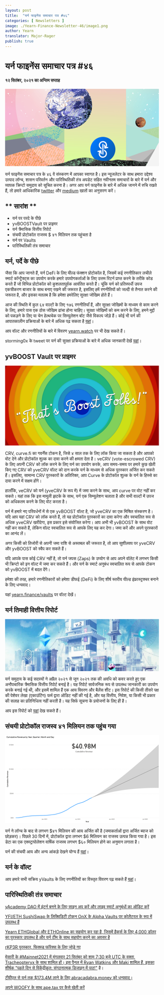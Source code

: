 ```yaml
---
layout: post
title:  "यर्न फाइनेंस समाचार पत्र #४६"
categories: [ Newsletters ]
image: ./Yearn-Finance-Newsletter-46/image1.png
author: Yearn
translator: Major-Rager
publish: true
---
```


# यर्न फाइनेंस समाचार पत्र #४६ 
#### १२  सितंबर, २०२१  का अन्तिम सप्ताह


![](image1.png)

यर्न फाइनेंस समाचार पत्र के ४६ वें संस्करण में आपका स्वागत है। इस न्यूजलेटर के साथ हमारा उद्देश्य उत्पाद लॉन्च, शासन परिवर्तन और पारिस्थितिकी तंत्र अपडेट सहित नवीनतम समाचारों के बारे में यर्न और व्यापक क्रिप्टो समुदाय को सूचित करना है। अगर आप यर्न फाइनेंस के बारे में अधिक जानने में रुचि रखते हैं, तो हमारे आधिकारिक [twitter](https://twitter.com/iearnfinance) और [medium](https://medium.com/iearn) खातों का अनुसरण करें।

## ** सारांश **

- यर्न पर परदे के पीछे  
- yvBOOSTVault पर प्राइमर  
- यर्न त्रैमासिक वित्तीय रिपोर्ट  
- संचयी प्रोटोकॉल राजस्व $ ४१ मिलियन तक पहुंचता है   
- यर्न पर Vaults  
- पारिस्थितिकी तंत्र समाचार
    

## **यर्न, पर्दे के पीछे**

जैसा कि आप जानते हैं, यर्न DeFi के लिए यील्ड फंक्शन प्रोटोकॉल है, जिसमें कई रणनीतिकार लचीले स्मार्ट कॉन्ट्रैक्ट्स का उपयोग करके हमारे उपयोगकर्ताओं के लिए उत्तम रिटर्न प्राप्त करने के तरीके कोड करते हैं जो विभिन्न प्रोटोकॉल को कुशलतापूर्वक आवंतित करते हैं। चूंकि यर्न को प्रतिस्पर्धी उपज एकत्रीकरण बाजार के साथ बनाए रखने की जरूरत है, इसलिए हमें रणनीतियों को जल्दी से तैनात करने की जरूरत है, और इसका मतलब है कि हमेशा हमरेलिए सुरक्षा जोखिम होते हैं।

आज की स्थिति में कुल ६४ वाल्टों के लिए १७६ रणनीतियाँ हैं, और सुरक्षा जोखिमों के माध्यम से काम करने के लिए, हमारे पास एक ठोस जोखिम ढांचा होना चाहिए। सुरक्षा जोखिमों को कम करने के लिए, हमने मुद्दों को पकड़ने के लिए या चेन हेल्थचेक पर सिम्युलेशन बॉट जैसे विकल्प जोड़े हैं। कोई भी यर्न की आपातकालीन प्रक्रियाओं के बारे में अधिक पढ़ सकता है [यहां](https://github.com/yearn/yearn-devdocs/blob/master/docs/developers/v2/EMERGENCY.md)।

आप वॉल्ट और रणनीतियों के बारे में विवरण [yearn.watch](https://yearn.watch/) पर भी देख सकते हैं।

storming0x के tweet पर यर्न की सुरक्षा प्रक्रियाओं के बारे में अधिक जानकारी देखें [यहां](https://twitter.com/storming0x/status/1436851219864059906)।

## **yvBOOST Vault पर प्राइमर**

![](image2.png)

CRV, curve.fi का गवर्नेंस टोकन है, जिसे ४ साल तक के लिए लॉक किया जा सकता है और आपको वोट देने और प्रोटोकॉल शुल्क का दावा करने की क्षमता देता है। veCRV (vote-escrowed CRV) के लिए अपनी CRV को लॉक करने के लिए यर्न का उपयोग करके, आप समय-समय पर हमारे कुछ खेती किए गए CRV को yveCRV वॉल्ट को दान करके यर्न के माध्यम से अधिक पुरस्कार अर्जित कर सकते हैं। इसलिए, सामान्य CRV पुरस्कारों के अतिरिक्त, आप Curve के प्रोटोकॉल शुल्क के यर्न के हिस्से का दावा करने में सक्षम होंगे।

हालाँकि, veCRV को यर्न (yveCRV के रूप में) में जमा करने के साथ, आप curve पर वोट नहीं कर सकते। यहां तक कि इस मामूली झटके के साथ, यर्न एक सिम्युलेशन चलाता है और सभी वाल्टों में उपज को अधिकतम करने के लिए वोट करता है।

यर्न में हमारे नए परिवर्धनों में से एक yvBOOST वॉल्ट है, जो yveCRV का एक मिश्रित संस्करण है। यदि आप यहां CRV को लॉक करते हैं, तो यह प्रोटोकॉल पुरस्कारों का दावा करेगा और स्वचालित रूप से अधिक yveCRV खरीदेगा, इस प्रकार इसे संयोजित करेगा। आप अभी भी yvBOOST के साथ वोट नहीं कर सकते हैं, लेकिन वॉल्ट स्वचालित रूप से आपके लिए यह कर देगा। जमा करें और अपने पुरस्कारों का आनंद लें।

अगर किसी को तिजोरी से अपनी जमा राशि से अस्तबल की जरूरत है, तो आप सुशीलवप पर yveCRV और yvBOOST को स्वैप कर सकते हैं।

यदि आपके पास कोई CRV नहीं है, तो यर्न जपस (Zaps) के उप्योग से आप अपने वॉलेट में लगभग किसी भी क्रिप्टो को इन वॉल्ट में जमा कर सकते हैं। और यर्न के स्मार्ट अनुबंध स्वचालित रूप से आपके टोकन को yvBOOST में बदल देंगे।

हमेशा की तरह, हमारे रणनीतिकारों को हमेशा डीफई (DeFi) के लिए शीर्ष स्तरीय यील्ड इंफ्रास्ट्रक्चर बनाने के लिए धन्यवाद।

यहां [yearn.finance/vaults](https://yearn.finance/vaults) पर वॉल्ट देखें।

## **यर्न तिमाही वित्तीय रिपोर्ट**

![](image3.png)

यर्न समुदाय के कई सदस्यों ने अप्रैल २०२१ से जून २०२१ तक की अवधि को कवर करते हुए एक अनौपचारिक त्रैमासिक वित्तीय रिपोर्ट बनाई है। यह रिपोर्ट सार्वजनिक रूप से उपलब्ध जानकारी का उपयोग करके बनाई गई थी, और इसमें शामिल हैं एक आय विवरण और बैलेंस शीट। इस रिपोर्ट की किसी तीसरे पक्ष की पेशेवर लेखा (एकाउंटिंग) फर्म द्वारा ऑडिट नहीं की गई है, और यह वित्तीय, निवेश, या किसी भी प्रकार की सलाह का प्रतिनिधित्व नहीं करती है। यह सिर्फ सूचना के प्रयोजनों के लिए ही है।

आप इस रिपोर्ट को [यहां](https://github.com/yearn/yearn-pm/blob/master/financials/reports/2021Q2-yearn-quarterly-report.pdf) देख सकते हैं।

## **संचयी प्रोटोकॉल राजस्व ४१ मिलियन तक पहुंच गया**

![](image4.png)

यर्न ने लॉन्च के बाद से लगभग $४१ मिलियन  की आय अर्जित की है (जमाकर्ताओं द्वारा अर्जित ब्याज को छोड़कर)। पिछले 30 दिनों में, प्रोटोकॉल द्वारा लगभग $6 मिलियन का राजस्व उत्पन्न किया गया है। इस डेटा का एक एक्स्ट्रापोलेशन वार्षिक राजस्व लगभग $६० मिलियन होने का अनुमान लगाता है।

यर्न की संचयी आय और अन्य आंकड़े देखने योग्य हैं [यहां](https://www.yfistats.com/)।

## **यर्न के वॉल्ट**

आप हमारे सभी सक्रिय yVaults के लिए रणनीतियों का विस्तृत विवरण पढ़ सकते हैं [यहां](https://medium.com/yearn-state-of-the-vaults/the-vaults-at-yearn-9237905ffed3)।

## **पारिस्थितिकी तंत्र समाचार**

[yAcademy DAO में इंटर्न बनने के लिए साइन अप करें और लाइव स्मार्ट अनुबंधों का ऑडिट करें](https://twitter.com/yAcademyDAO/status/1435866622556659717)

[YFI/ETH SushiSwap के लिक्विडिटी टोकन OnX के Alpha Vaults पर कोलैटरल के रूप में उपलब्ध हैं](https://twitter.com/OnXFinance/status/1435229990681972741)

[Yearn ETHGlobal और ETHOnline का सहयोग कर रहा है, जिसमें हैकर्स के लिए 4,000 डॉलर का पुरस्कार उपलब्ध है और यर्न टीम के साथ सहयोग करने का अवसर है](https://twitter.com/iearnfinance/status/1436302183545196546)

[rKP3R पुरस्कार, फिक्स्ड फॉरेक्स के लिए जोड़े गए](https://twitter.com/thekeep3r/status/1437402914474037256)

[मेसारी के #Mainnet2021 में मंगलवार 21 सितंबर को शाम 7:30 बजे UTC के वक्ता, Tracheopteryx के साथ शामिल हों। इस पैनल में Ryan Watkins और Maki शामिल हैं, इसका शीर्षक "पहले दिन से विकेंद्रीकृत: संगठनात्मक डिजाइन में पाठ!"](https://twitter.com/tracheopteryx/status/1436257062971977729) है।

[टीवीएल से यर्न तक $173.4M लाने के लिए abracadabra.money को धन्यवाद।](https://twitter.com/danielesesta/status/1437372628054982663)

[अपने WOOFY के साथ ape.tax पर कैसे खेती करें](https://twitter.com/ape_tax/status/1436908119817211913)

